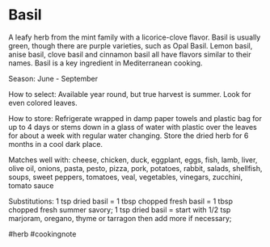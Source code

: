 # Basil

A leafy herb from the mint family with a licorice-clove flavor. Basil is usually green, though there are purple varieties, such as Opal Basil. Lemon basil, anise basil, clove basil and cinnamon basil all have flavors similar to their names. Basil is a key ingredient in Mediterranean cooking.

Season: June - September

How to select: Available year round, but true harvest is summer. Look for even colored leaves.

How to store: Refrigerate wrapped in damp paper towels and plastic bag for up to 4 days or stems down in a glass of water with plastic over the leaves for about a week with regular water changing. Store the dried herb for 6 months in a cool dark place.

Matches well with: cheese, chicken, duck, eggplant, eggs, fish, lamb, liver, olive oil, onions, pasta, pesto, pizza, pork, potatoes, rabbit, salads, shellfish, soups, sweet peppers, tomatoes, veal, vegetables, vinegars, zucchini, tomato sauce

Substitutions: 1 tsp dried basil = 1 tbsp chopped fresh basil = 1 tbsp chopped fresh summer savory; 1 tsp dried basil = start with 1/2 tsp marjoram, oregano, thyme or tarragon then add more if necessary;

#herb #cookingnote
